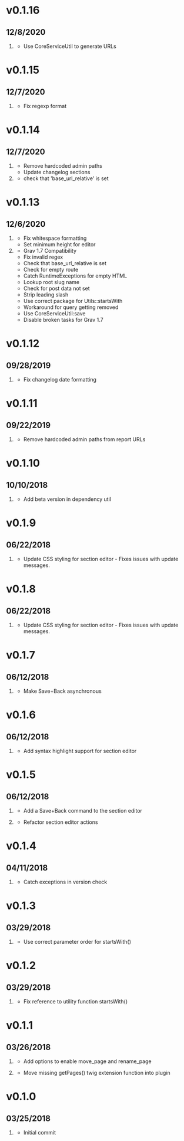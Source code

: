 # v0.1.16
## 12/8/2020

1. [](#bugfix)      
    * Use CoreServiceUtil to generate URLs
   
# v0.1.15
## 12/7/2020

1. [](#bugfix)      
    * Fix regexp format
   
# v0.1.14
## 12/7/2020

1. [](#improved)
    * Remove hardcoded admin paths
    * Update changelog sections
2. [](#bugfix)      
    * check that 'base_url_relative' is set
   
# v0.1.13
## 12/6/2020

1. [](#improved)
    * Fix whitespace formatting
    * Set minimum height for editor
1. [](#bugfix)
    * Grav 1.7 Compatibility
    * Fix invalid regex
    * Check that base_url_relative is set
    * Check for empty route
    * Catch RuntimeExceptions for empty HTML
    * Lookup root slug name
    * Check for post data not set
    * Strip leading slash
    * Use correct package for Utils::startsWith
    * Workaround for query getting removed
    * Use CoreServiceUtil:save
    * Disable broken tasks for Grav 1.7
   
# v0.1.12
## 09/28/2019

1. [](#bugfix)
    * Fix changelog date formatting
    
# v0.1.11
## 09/22/2019

1. [](#bugfix)
    * Remove hardcoded admin paths from report URLs
    
# v0.1.10
## 10/10/2018

1. [](#bugfix)
    * Add beta version in dependency util
    
# v0.1.9
## 06/22/2018

1. [](#bugfix)
    * Update CSS styling for section editor - Fixes issues with update messages.

# v0.1.8
## 06/22/2018

1. [](#bugfix)
    * Update CSS styling for section editor - Fixes issues with update messages.

# v0.1.7
## 06/12/2018

1. [](#bugfix)
    * Make Save+Back asynchronous

# v0.1.6
## 06/12/2018

1. [](#new)
    * Add syntax highlight support for section editor
    
# v0.1.5
## 06/12/2018

1. [](#feature)
    * Add a Save+Back command to the section editor
    
2. [](#task)
    * Refactor section editor actions

# v0.1.4
## 04/11/2018

1. [](#bugfix)
    * Catch exceptions in version check 

# v0.1.3
## 03/29/2018

1. [](#bugfix)
    * Use correct parameter order for startsWith()

# v0.1.2
## 03/29/2018

1. [](#bugfix)
    * Fix reference to utility function startsWith()
    
# v0.1.1
## 03/26/2018

1. [](#new)
    * Add options to enable move_page and rename_page
    
2. [](#bugfix)
    * Move missing getPages() twig extension function into plugin    
    
# v0.1.0
## 03/25/2018

1. [](#new)
    * Initial commit
